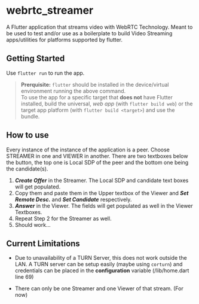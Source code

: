 
# webrtc_streamer

A Flutter application that streams video with WebRTC Technology. Meant to be used to test and/or use as a boilerplate to build Video Streaming apps/utilities for platforms supported by flutter.

  
## Getting Started

Use `flutter run` to run the app.

> **Prerquisite:** `flutter` should be installed in the device/virtual environment running the above command.
<br> To use the app for a specific target that **does not** have Flutter installed, build the universal, *web app* (with `flutter build web`)  or the target app platform (with `flutter build <target>`) and use the bundle.

## How to use

Every instance of the instance of the application is a peer. Choose STREAMER in one and VIEWER in another.
There are two textboxes below the button, the top one is Local SDP of the peer and the bottom one being the candidate(s).

1. _**Create Offer**_ in the Streamer. The Local SDP and candidate text boxes will get populated.
2.  Copy them and paste them in the Upper textbox of the Viewer and _**Set Remote Desc.**_ and **_Set Candidate_** respectively.
3.  _**Answer**_ in the Viewer. The fields will get populated as well in the Viewer Textboxes.
4.  Repeat Step 2 for the Streamer as well.
5.  Should work...


## Current Limitations

* Due to unavailability of a TURN Server, this does not work outside the LAN. 
A TURN server can be setup easily (maybe using `corturn`) and credentials can be placed in the **configuration** variable (/lib/home.dart line 69)

* There can only be one Streamer and one Viewer of that stream. (For now)
